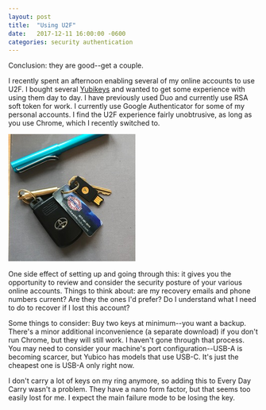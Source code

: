 ```yaml
---
layout: post
title:  "Using U2F"
date:   2017-12-11 16:00:00 -0600
categories: security authentication
---
```

Conclusion: they are good--get a couple. 

I recently spent an afternoon enabling several of my online accounts to use U2F. I bought several 
[Yubikeys][yubikey] and wanted to get some experience with using them day to day. I have previously used Duo
and currently use RSA soft token for work. I currently use Google Authenticator for some of my personal 
accounts. I find the U2F experience fairly unobtrusive, as long as you use Chrome, which I 
recently switched to. 

!["Yubikey as part of pocket litter"](/i/yubikey.jpg "spot the Yubikey")

One side effect of setting up and going through this: it gives you the opportunity to review and consider the
security posture of your various online accounts. Things to think about: are my recovery emails and phone numbers 
current? Are they the ones I'd prefer? Do I understand what I need to do to recover if I lost this account?

Some things to consider: Buy two keys at minimum--you want a backup. There's a minor additional inconvenience 
(a separate download) if you don't run Chrome, but they will still work. I haven't gone through that process.
You may need to consider your machine's port configuration--USB-A is becoming scarcer, but Yubico has
models that use USB-C. It's just the cheapest one is USB-A only right now.

I don't carry a lot of keys on my ring anymore, so adding this to Every Day Carry wasn't a problem. They have a
nano form factor, but that seems too easily lost for me. I expect the main failure mode to be losing the key.

[yubikey]: https://www.yubico.com/product/fido-u2f-security-key/